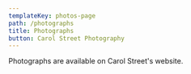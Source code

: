 ```yaml
---
templateKey: photos-page
path: /photographs
title: Photographs
button: Carol Street Photography
---
```


Photographs are available on Carol Street's website.

